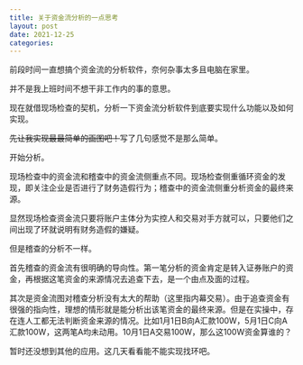 ```yaml
---
title: 关于资金流分析的一点思考
layout: post
date: 2021-12-25
categories: 
---
```


前段时间一直想搞个资金流的分析软件，奈何杂事太多且电脑在家里。

并不是我上班时间不想干非工作内的事的意思。

现在就借现场检查的契机，分析一下资金流分析软件到底要实现什么功能以及如何实现。

~~先让我实现最最简单的画图吧！~~写了几句感觉不是那么简单。



开始分析。

现场检查中的资金流和稽查中的资金流侧重点不同。现场检查侧重循环资金的发现，即关注企业是否进行了财务造假行为；稽查中的资金流侧重分析资金的最终来源。

显然现场检查资金流只要将账户主体分为实控人和交易对手方就可以，只要他们之间出现了环就说明有财务造假的嫌疑。

但是稽查的分析不一样。

首先稽查的资金流有很明确的导向性。第一笔分析的资金肯定是转入证券账户的资金，再根据这笔资金的来源情况去追查下去，是一个由点及面的过程。

其次是资金流图对稽查分析没有太大的帮助（这里指内幕交易）。由于追查资金有很强的指向性，理想的情形就是能分析出该笔资金的最终来源。但是在实操中，存在连人工都无法判断资金来源的情况。比如1月1日B向A汇款100W，5月1日C向A汇款100W，这两笔A均未动用。10月1日A交易100W，那么这100W资金算谁的？



暂时还没想到其他的应用。这几天看看能不能实现找环吧。
